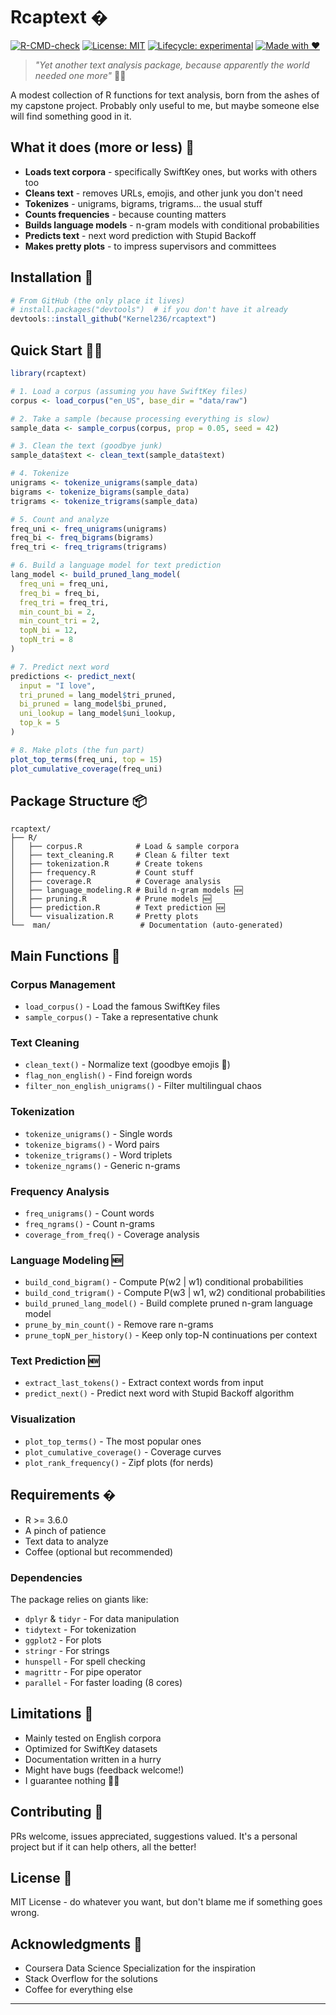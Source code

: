 # Rcaptext �

<!-- badges: start -->
[![R-CMD-check](https://img.shields.io/badge/R%20CMD%20check-probably%20works-brightgreen)](https://github.com/Kernel236/rcaptext)
[![License: MIT](https://img.shields.io/badge/License-MIT-blue.svg)](https://opensource.org/licenses/MIT)
[![Lifecycle: experimental](https://img.shields.io/badge/lifecycle-experimental-orange.svg)](https://lifecycle.r-lib.org/articles/stages.html#experimental)
[![Made with ❤️](https://img.shields.io/badge/Made%20with-❤️-red.svg)](https://github.com/Kernel236)
<!-- badges: end -->

> *"Yet another text analysis package, because apparently the world needed one more"* 🤷‍♂️

A modest collection of R functions for text analysis, born from the ashes of my capstone project. Probably only useful to me, but maybe someone else will find something good in it.

## What it does (more or less) 🎯

- **Loads text corpora** - specifically SwiftKey ones, but works with others too
- **Cleans text** - removes URLs, emojis, and other junk you don't need
- **Tokenizes** - unigrams, bigrams, trigrams... the usual stuff
- **Counts frequencies** - because counting matters
- **Builds language models** - n-gram models with conditional probabilities
- **Predicts text** - next word prediction with Stupid Backoff
- **Makes pretty plots** - to impress supervisors and committees

## Installation 🚀

```r
# From GitHub (the only place it lives)
# install.packages("devtools")  # if you don't have it already
devtools::install_github("Kernel236/rcaptext")
```

## Quick Start 🏃‍♂️

```r
library(rcaptext)

# 1. Load a corpus (assuming you have SwiftKey files)
corpus <- load_corpus("en_US", base_dir = "data/raw")

# 2. Take a sample (because processing everything is slow)
sample_data <- sample_corpus(corpus, prop = 0.05, seed = 42)

# 3. Clean the text (goodbye junk)
sample_data$text <- clean_text(sample_data$text)

# 4. Tokenize
unigrams <- tokenize_unigrams(sample_data)
bigrams <- tokenize_bigrams(sample_data)
trigrams <- tokenize_trigrams(sample_data)

# 5. Count and analyze
freq_uni <- freq_unigrams(unigrams)
freq_bi <- freq_bigrams(bigrams)
freq_tri <- freq_trigrams(trigrams)

# 6. Build a language model for text prediction
lang_model <- build_pruned_lang_model(
  freq_uni = freq_uni,
  freq_bi = freq_bi,
  freq_tri = freq_tri,
  min_count_bi = 2,
  min_count_tri = 2,
  topN_bi = 12,
  topN_tri = 8
)

# 7. Predict next word
predictions <- predict_next(
  input = "I love",
  tri_pruned = lang_model$tri_pruned,
  bi_pruned = lang_model$bi_pruned,
  uni_lookup = lang_model$uni_lookup,
  top_k = 5
)

# 8. Make plots (the fun part)
plot_top_terms(freq_uni, top = 15)
plot_cumulative_coverage(freq_uni)
```

## Package Structure 📦

```
rcaptext/
├── R/
│   ├── corpus.R            # Load & sample corpora
│   ├── text_cleaning.R     # Clean & filter text
│   ├── tokenization.R      # Create tokens
│   ├── frequency.R         # Count stuff
│   ├── coverage.R          # Coverage analysis
│   ├── language_modeling.R # Build n-gram models 🆕
│   ├── pruning.R           # Prune models 🆕
│   ├── prediction.R        # Text prediction 🆕
│   └── visualization.R     # Pretty plots
└──  man/                    # Documentation (auto-generated)
```

## Main Functions 🔧

### Corpus Management
- `load_corpus()` - Load the famous SwiftKey files
- `sample_corpus()` - Take a representative chunk

### Text Cleaning
- `clean_text()` - Normalize text (goodbye emojis 👋)
- `flag_non_english()` - Find foreign words
- `filter_non_english_unigrams()` - Filter multilingual chaos

### Tokenization
- `tokenize_unigrams()` - Single words
- `tokenize_bigrams()` - Word pairs
- `tokenize_trigrams()` - Word triplets
- `tokenize_ngrams()` - Generic n-grams

### Frequency Analysis
- `freq_unigrams()` - Count words
- `freq_ngrams()` - Count n-grams
- `coverage_from_freq()` - Coverage analysis

### Language Modeling 🆕
- `build_cond_bigram()` - Compute P(w2 | w1) conditional probabilities
- `build_cond_trigram()` - Compute P(w3 | w1, w2) conditional probabilities
- `build_pruned_lang_model()` - Build complete pruned n-gram language model
- `prune_by_min_count()` - Remove rare n-grams
- `prune_topN_per_history()` - Keep only top-N continuations per context

### Text Prediction 🆕
- `extract_last_tokens()` - Extract context words from input
- `predict_next()` - Predict next word with Stupid Backoff algorithm

### Visualization
- `plot_top_terms()` - The most popular ones
- `plot_cumulative_coverage()` - Coverage curves
- `plot_rank_frequency()` - Zipf plots (for nerds)

## Requirements �

- R >= 3.6.0
- A pinch of patience
- Text data to analyze
- Coffee (optional but recommended)

### Dependencies

The package relies on giants like:
- `dplyr` & `tidyr` - For data manipulation
- `tidytext` - For tokenization
- `ggplot2` - For plots
- `stringr` - For strings
- `hunspell` - For spell checking
- `magrittr` - For pipe operator
- `parallel` - For faster loading (8 cores)

## Limitations 🚧

- Mainly tested on English corpora
- Optimized for SwiftKey datasets
- Documentation written in a hurry
- Might have bugs (feedback welcome!)
- I guarantee nothing 🤷‍♂️

## Contributing 🤝

PRs welcome, issues appreciated, suggestions valued. It's a personal project but if it can help others, all the better!

## License 📄

MIT License - do whatever you want, but don't blame me if something goes wrong.

## Acknowledgments 🙏

- Coursera Data Science Specialization for the inspiration
- Stack Overflow for the solutions
- Coffee for everything else

---
